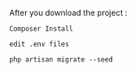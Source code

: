 
After you download the project :

    Composer Install

    edit .env files

    php artisan migrate --seed
